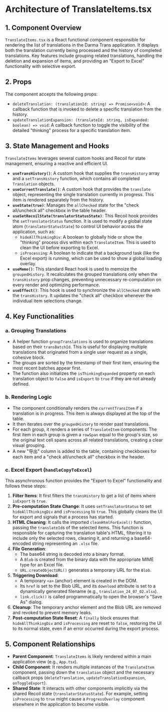 # Architecture of TranslateItems.tsx

## 1. Component Overview
`TranslateItems.tsx` is a React functional component responsible for rendering the list of translations in the Darma Trans application. It displays both the translation currently being processed and the history of completed translations. Key features include grouping related translations, handling the deletion and expansion of items, and providing an "Export to Excel" functionality with selective export.

## 2. Props
The component accepts the following props:
- `deleteTranslation: (translationId: string) => Promise<void>`: A callback function that is invoked to delete a specific translation from the history.
- `updateTranslationExpansion: (translateId: string, isExpanded: boolean) => void`: A callback function to toggle the visibility of the detailed "thinking" process for a specific translation item.

## 3. State Management and Hooks
`TranslateItems` leverages several custom hooks and Recoil for state management, ensuring a reactive and efficient UI.

- **`useTransHistory()`**: A custom hook that supplies the `transHistory` array and a `setTransHistory` function, which contains all completed `Translation` objects.
- **`useCurrentTranslate()`**: A custom hook that provides the `translate` object, representing the single translation currently in progress. This item is rendered separately from the history.
- **`useState(true)`**: Manages the `allChecked` state for the "check all/uncheck all" checkbox in the table header.
- **`useSetRecoilState(translatorStatusState)`**: This Recoil hook provides the `setTranslatorStatus` function. It is used to modify a global state atom (`translatorStatusState`) to control UI behavior across the application, such as:
    - `hideAllThinkingDiv`: A boolean to globally hide or show the "thinking" process divs within each `TranslateItem`. This is used to clean the UI before exporting to Excel.
    - `isProcessing`: A boolean to indicate that a background task (like the Excel export) is running, which can be used to show a global loading overlay.
- **`useMemo()`**: This standard React hook is used to memoize the `groupedHistory`. It recalculates the grouped translations only when the `transHistory` prop changes, preventing unnecessary re-computation on every render and optimizing performance.
- **`useEffect()`**: This hook is used to synchronize the `allChecked` state with the `transHistory`. It updates the "check all" checkbox whenever the individual item selections change.

## 4. Key Functionalities

### a. Grouping Translations
- A helper function `groupTranslations` is used to organize translations based on their `transBatchId`. This is useful for displaying multiple translations that originated from a single user request as a single, cohesive block.
- The groups are sorted by the timestamp of their first item, ensuring the most recent batches appear first.
- The function also initializes the `isThinkingExpanded` property on each translation object to `false` and `isExport` to `true` if they are not already defined.

### b. Rendering Logic
- The component conditionally renders the `currentTransItem` if a translation is in progress. This item is always displayed at the top of the table.
- It then iterates over the `groupedHistory` to render past translations.
- For each group, it renders a series of `TranslateItem` components. The first item in each group is given a `rowSpan` equal to the group's size, so the original text cell spans across all related translations, creating a clear visual grouping.
- A new "导出" column is added to the table, containing checkboxes for each item and a "check all/uncheck all" checkbox in the header.

### c. Excel Export (`handleCopyToExcel`)
This asynchronous function provides the "Export to Excel" functionality and follows these steps:
1.  **Filter Items**: It first filters the `transHistory` to get a list of items where `isExport` is `true`.
2.  **Pre-computation State Change**: It uses `setTranslatorStatus` to set `hideAllThinkingDiv` and `isProcessing` to `true`. This globally cleans the UI for export and signals that a process has started.
3.  **HTML Cleaning**: It calls the imported `cleanHtmlForExcel()` function, passing the `translateId`s of the selected items. This function is responsible for capturing the translation table's HTML, filtering it to include only the selected rows, cleaning it, and returning a base64-encoded string representing an `.xlsx` file.
4.  **File Generation**:
    - The base64 string is decoded into a binary format.
    - A `Blob` is created from the binary data with the appropriate MIME type for an Excel file.
    - `URL.createObjectURL()` generates a temporary URL for the `Blob`.
5.  **Triggering Download**:
    - A temporary `<a>` (anchor) element is created in the DOM.
    - Its `href` is set to the Blob URL, and its `download` attribute is set to a dynamically generated filename (e.g., `translation_24_07_02.xlsx`).
    - `link.click()` is called programmatically to open the browser's "Save As" dialog.
6.  **Cleanup**: The temporary anchor element and the Blob URL are removed and revoked to prevent memory leaks.
7.  **Post-computation State Reset**: A `finally` block ensures that `hideAllThinkingDiv` and `isProcessing` are reset to `false`, restoring the UI to its normal state, even if an error occurred during the export process.

## 5. Component Relationships
- **Parent Component**: `TranslateItems` is likely rendered within a main application view (e.g., `App.tsx`).
- **Child Component**: It renders multiple instances of the `TranslateItem` component, passing down the `translation` object and the necessary callback props (`deleteTranslation`, `updateTranslationExpansion`, `onToggleExport`).
- **Shared State**: It interacts with other components implicitly via the shared Recoil state (`translatorStatusState`). For example, setting `isProcessing` to `true` might cause a `ProgressOverlay` component elsewhere in the application to become visible.

<!-- Generated by Cline on 7/2/2025 based on analysis of viteui/src/react-app/TranslateItems.tsx -->
